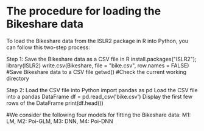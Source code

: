 # The procedure for loading the Bikeshare data 
To load the Bikeshare data from the ISLR2 package in R into Python, you can follow this two-step process:

Step 1: Save the Bikeshare data as a CSV file in R
install.packages("ISLR2"); library(ISLR2)
write.csv(Bikeshare, file = "bike.csv", row.names = FALSE) #Save Bikeshare data to a CSV file
getwd() #Check the current working directory

Step 2: Load the CSV file into Python
import pandas as pd
Load the CSV file into a pandas DataFrame
df = pd.read_csv('bike.csv')
Display the first few rows of the DataFrame
print(df.head())

#We consider the following four models for fitting the Bikeshare data:
M1: LM,
M2: Poi-GLM,
M3: DNN,
M4: Poi-DNN
